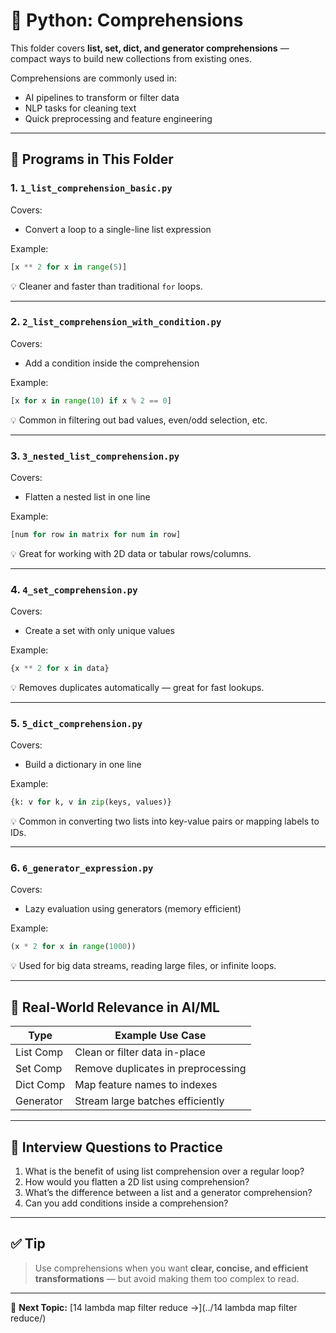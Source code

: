 # 🧠 Python: Comprehensions

This folder covers **list, set, dict, and generator comprehensions** — compact ways to build new collections from existing ones.

Comprehensions are commonly used in:
- AI pipelines to transform or filter data
- NLP tasks for cleaning text
- Quick preprocessing and feature engineering

---

## 📌 Programs in This Folder

### 1. `1_list_comprehension_basic.py`

Covers:
- Convert a loop to a single-line list expression

Example:
```python
[x ** 2 for x in range(5)]
```

💡 Cleaner and faster than traditional `for` loops.

---

### 2. `2_list_comprehension_with_condition.py`

Covers:
- Add a condition inside the comprehension

Example:
```python
[x for x in range(10) if x % 2 == 0]
```

💡 Common in filtering out bad values, even/odd selection, etc.

---

### 3. `3_nested_list_comprehension.py`

Covers:
- Flatten a nested list in one line

Example:
```python
[num for row in matrix for num in row]
```

💡 Great for working with 2D data or tabular rows/columns.

---

### 4. `4_set_comprehension.py`

Covers:
- Create a set with only unique values

Example:
```python
{x ** 2 for x in data}
```

💡 Removes duplicates automatically — great for fast lookups.

---

### 5. `5_dict_comprehension.py`

Covers:
- Build a dictionary in one line

Example:
```python
{k: v for k, v in zip(keys, values)}
```

💡 Common in converting two lists into key-value pairs or mapping labels to IDs.

---

### 6. `6_generator_expression.py`

Covers:
- Lazy evaluation using generators (memory efficient)

Example:
```python
(x * 2 for x in range(1000))
```

💡 Used for big data streams, reading large files, or infinite loops.

---

## 🎯 Real-World Relevance in AI/ML

| Type             | Example Use Case |
|------------------|------------------|
| List Comp        | Clean or filter data in-place |
| Set Comp         | Remove duplicates in preprocessing |
| Dict Comp        | Map feature names to indexes |
| Generator        | Stream large batches efficiently |

---

## 🧠 Interview Questions to Practice

1. What is the benefit of using list comprehension over a regular loop?
2. How would you flatten a 2D list using comprehension?
3. What’s the difference between a list and a generator comprehension?
4. Can you add conditions inside a comprehension?

---

## ✅ Tip

> Use comprehensions when you want **clear, concise, and efficient transformations** — but avoid making them too complex to read.

---

📁 **Next Topic:** [14 lambda map filter reduce →](../14 lambda map filter reduce/)